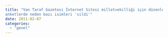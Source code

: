 ```yaml
---
title: "Van Taraf Gazetesi İnternet Sitesi milletvekilliği için düzenlediği
anketlerde neden bazı isimleri 'sildi'"
date: 2011-02-07
categories: 
  - "genel"
---
```




